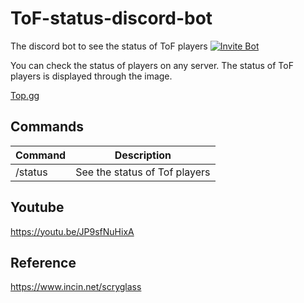 # ToF-status-discord-bot

The discord bot to see the status of ToF players [![Invite Bot](https://img.shields.io/badge/-Invite%20Bot!-5865F2?logo=discord&logoColor=white)](https://discord.com/api/oauth2/authorize?client_id=1033338109858943027&permissions=139586825280&scope=bot%20applications.commands)

You can check the status of players on any server. The status of ToF players is displayed through the image.

[Top.gg](https://top.gg/bot/1033338109858943027)


## Commands

| Command          | Description                                                 |
| ---------------- | ----------------------------------------------------------- |
| /status          | See the status of Tof players                               |

## Youtube
https://youtu.be/JP9sfNuHixA

## Reference
https://www.incin.net/scryglass
